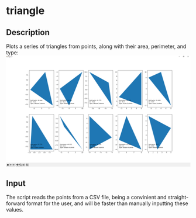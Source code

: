 # triangle
## Description
Plots a series of triangles from points, along with their area, perimeter, and type:
![triangles on graph](images/output.PNG)

## Input
The script reads the points from a CSV file, being a convinient and straight-forward format for the user, and will be faster than manually inputting these values.